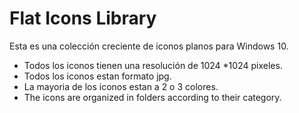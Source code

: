 # Flat Icons Library
Esta es una colección creciente de iconos planos para Windows 10.
  - Todos los iconos tienen una resolución de 1024 *1024 pixeles.
  - Todos los iconos estan formato jpg.
  - La mayoria de los iconos estan a 2 o 3 colores.
  - The icons are organized in folders according to their category.
